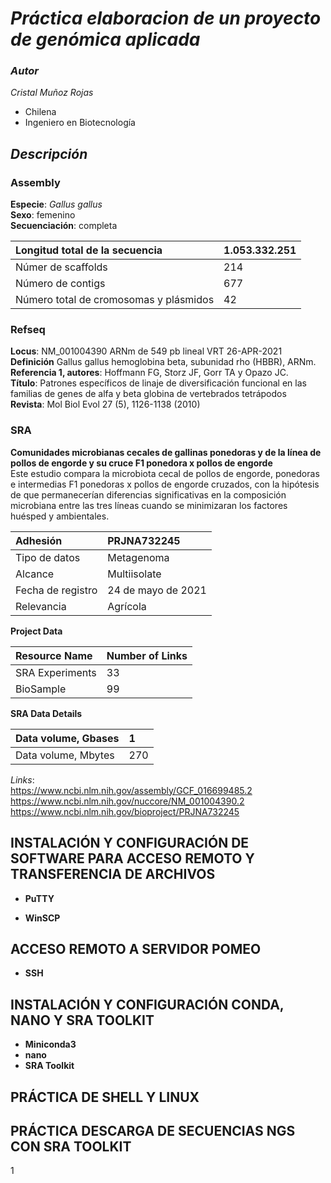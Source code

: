 # _**Práctica elaboracion de un proyecto de genómica aplicada**_   

### _**Autor**_  
_Cristal Muñoz Rojas_  
- Chilena 
- Ingeniero en Biotecnología  

## _**Descripción**_   

### Assembly

**Especie**: _Gallus gallus_   
**Sexo**: femenino  
**Secuenciación**: completa 
 
 | Longitud total de la secuencia | 1.053.332.251 | 
 |  :---  |  :---  | 
 | Númer de scaffolds |	214 |
 | Número de contigs | 677 |    
 | Número total de cromosomas y plásmidos | 42 |      

### Refseq

**Locus**: NM_001004390 ARNm de 549 pb lineal VRT 26-APR-2021   
**Definición** Gallus gallus hemoglobina beta, subunidad rho (HBBR), ARNm.   
**Referencia 1, autores**: Hoffmann FG, Storz JF, Gorr TA y Opazo JC.  
**Título**: Patrones específicos de linaje de diversificación funcional en las familias de genes de alfa y beta globina de vertebrados tetrápodos   
**Revista**: Mol Biol Evol 27 (5), 1126-1138 (2010)   

### SRA

**Comunidades microbianas cecales de gallinas ponedoras y de la línea de pollos de engorde y su cruce F1 ponedora x pollos de engorde**  
Este estudio compara la microbiota cecal de pollos de engorde, ponedoras e intermedias F1 ponedoras x pollos de engorde cruzados, con la hipótesis de que permanecerían diferencias significativas en la composición microbiana entre las tres líneas cuando se minimizaran los factores huésped y ambientales.

| Adhesión	| PRJNA732245 |
|  :---  |  :---  | 
| Tipo de datos |	Metagenoma |
| Alcance |	Multiisolate |
|	Fecha de registro | 24 de mayo de 2021 |
| Relevancia |	Agrícola |

**Project Data**

| Resource Name	| Number of Links |
|  :---  |  :---  | 
| SRA Experiments |	33 |
| BioSample |	99 |

**SRA Data Details**

| Data volume, Gbases |	1 |
|  :---  |  :---  | 
| Data volume, Mbytes |	270 |


_Links_:   
https://www.ncbi.nlm.nih.gov/assembly/GCF_016699485.2  
https://www.ncbi.nlm.nih.gov/nuccore/NM_001004390.2  
https://www.ncbi.nlm.nih.gov/bioproject/PRJNA732245  

## **INSTALACIÓN Y CONFIGURACIÓN DE SOFTWARE PARA ACCESO REMOTO Y TRANSFERENCIA DE ARCHIVOS**

- **PuTTY**





- **WinSCP**



## **ACCESO REMOTO A SERVIDOR POMEO**

- **SSH**

## **INSTALACIÓN Y CONFIGURACIÓN CONDA, NANO Y SRA TOOLKIT**

- **Miniconda3**
- **nano**
- **SRA Toolkit**

## PRÁCTICA DE SHELL Y LINUX

## PRÁCTICA DESCARGA DE SECUENCIAS NGS CON SRA TOOLKIT

1
